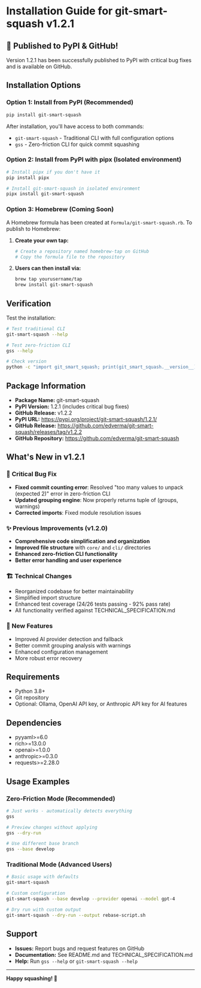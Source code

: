 # Installation Guide for git-smart-squash v1.2.1

## 🎉 Published to PyPI & GitHub!

Version 1.2.1 has been successfully published to PyPI with critical bug fixes and is available on GitHub.

## Installation Options

### Option 1: Install from PyPI (Recommended)

```bash
pip install git-smart-squash
```

After installation, you'll have access to both commands:
- `git-smart-squash` - Traditional CLI with full configuration options
- `gss` - Zero-friction CLI for quick commit squashing

### Option 2: Install from PyPI with pipx (Isolated environment)

```bash
# Install pipx if you don't have it
pip install pipx

# Install git-smart-squash in isolated environment
pipx install git-smart-squash
```

### Option 3: Homebrew (Coming Soon)

A Homebrew formula has been created at `Formula/git-smart-squash.rb`. To publish to Homebrew:

1. **Create your own tap:**
   ```bash
   # Create a repository named homebrew-tap on GitHub
   # Copy the formula file to the repository
   ```

2. **Users can then install via:**
   ```bash
   brew tap yourusername/tap
   brew install git-smart-squash
   ```

## Verification

Test the installation:

```bash
# Test traditional CLI
git-smart-squash --help

# Test zero-friction CLI  
gss --help

# Check version
python -c "import git_smart_squash; print(git_smart_squash.__version__)"
```

## Package Information

- **Package Name:** git-smart-squash
- **PyPI Version:** 1.2.1 (includes critical bug fixes)
- **GitHub Release:** v1.2.2
- **PyPI URL:** https://pypi.org/project/git-smart-squash/1.2.1/
- **GitHub Release:** https://github.com/edverma/git-smart-squash/releases/tag/v1.2.2
- **GitHub Repository:** https://github.com/edverma/git-smart-squash

## What's New in v1.2.1

### 🐛 **Critical Bug Fix**
- **Fixed commit counting error**: Resolved "too many values to unpack (expected 2)" error in zero-friction CLI
- **Updated grouping engine**: Now properly returns tuple of (groups, warnings)
- **Corrected imports**: Fixed module resolution issues

### ✨ **Previous Improvements (v1.2.0)**
- **Comprehensive code simplification and organization**
- **Improved file structure** with `core/` and `cli/` directories
- **Enhanced zero-friction CLI functionality**
- **Better error handling and user experience**

### 🏗️ Technical Changes
- Reorganized codebase for better maintainability
- Simplified import structure
- Enhanced test coverage (24/26 tests passing - 92% pass rate)
- All functionality verified against TECHNICAL_SPECIFICATION.md

### 🚀 New Features
- Improved AI provider detection and fallback
- Better commit grouping analysis with warnings
- Enhanced configuration management
- More robust error recovery

## Requirements

- Python 3.8+
- Git repository
- Optional: Ollama, OpenAI API key, or Anthropic API key for AI features

## Dependencies

- pyyaml>=6.0
- rich>=13.0.0
- openai>=1.0.0
- anthropic>=0.3.0
- requests>=2.28.0

## Usage Examples

### Zero-Friction Mode (Recommended)
```bash
# Just works - automatically detects everything
gss

# Preview changes without applying
gss --dry-run

# Use different base branch
gss --base develop
```

### Traditional Mode (Advanced Users)
```bash
# Basic usage with defaults
git-smart-squash

# Custom configuration
git-smart-squash --base develop --provider openai --model gpt-4

# Dry run with custom output
git-smart-squash --dry-run --output rebase-script.sh
```

## Support

- **Issues:** Report bugs and request features on GitHub
- **Documentation:** See README.md and TECHNICAL_SPECIFICATION.md
- **Help:** Run `gss --help` or `git-smart-squash --help`

---

**Happy squashing! 🎯**